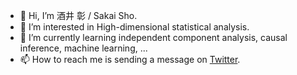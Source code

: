 - 👋 Hi, I’m 酒井 彰 / Sakai Sho.
- 👀 I’m interested in High-dimensional statistical analysis.
- 🌱 I’m currently learning independent component analysis, causal inference, machine learning, ...
- 📫 How to reach me is sending a message on [Twitter](https://twitter.com/simplesho_CLT).

<!---
ShoShohh/ShoShohh is a ✨ special ✨ repository because its `README.md` (this file) appears on your GitHub profile.
You can click the Preview link to take a look at your changes.
--->
